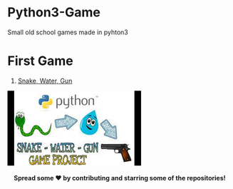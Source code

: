 # Python3-Game
Small old school games made in pyhton3

# First Game
1. [Snake, Water, Gun](https://github.com/namx05/Python3-Game/tree/main/snake_water_gun)
<img align="center" alt="jpg" src="/snake_water_gun/index.jpg">


<div align="center">

#### Spread some ❤️ by contributing and starring some of the repositories!

</div>
